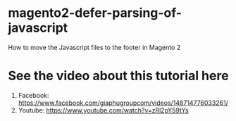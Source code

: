 # magento2-defer-parsing-of-javascript
How to move the Javascript files to the footer in Magento 2

# See the video about this tutorial here
1. Facebook: https://www.facebook.com/giaphugroupcom/videos/148714776033261/
2. Youtube: https://www.youtube.com/watch?v=zRl2pY59tYs
